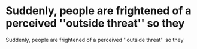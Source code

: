 # Suddenly, people are frightened of a perceived ''outside threat'' so they

Suddenly, people are frightened of a perceived ''outside threat'' so they
